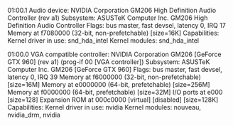 01:00.1 Audio device: NVIDIA Corporation GM206 High Definition Audio Controller (rev a1)
        Subsystem: ASUSTeK Computer Inc. GM206 High Definition Audio Controller
        Flags: bus master, fast devsel, latency 0, IRQ 17
        Memory at f7080000 (32-bit, non-prefetchable) [size=16K]
        Capabilities: <access denied>
        Kernel driver in use: snd_hda_intel
        Kernel modules: snd_hda_intel


01:00.0 VGA compatible controller: NVIDIA Corporation GM206 [GeForce GTX 960] (rev a1) (prog-if 00 [VGA controller])
        Subsystem: ASUSTeK Computer Inc. GM206 [GeForce GTX 960]
        Flags: bus master, fast devsel, latency 0, IRQ 39
        Memory at f6000000 (32-bit, non-prefetchable) [size=16M]
        Memory at e0000000 (64-bit, prefetchable) [size=256M]
        Memory at f0000000 (64-bit, prefetchable) [size=32M]
        I/O ports at e000 [size=128]
        Expansion ROM at 000c0000 [virtual] [disabled] [size=128K]
        Capabilities: <access denied>
        Kernel driver in use: nvidia
        Kernel modules: nouveau, nvidia_drm, nvidia
